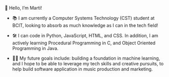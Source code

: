👋 Hello, I’m Marti!

- 📚 I am currently a Computer Systems Technology (CST) student at BCIT, looking to absorb as much knowledge as I can in the tech field!

- 🛠 I can code in Python, JavaScript, HTML, and CSS. In addition, I am actively learning Procedural Programming in C, and Object Oriented Programming in Java. 

- 🧑‍💻 My future goals include: building a foundation in machine learning, and I hope to be able to leverage my tech skills and creative pursuits, to help build software application in music production and marketing.

<!--
**martigatchev/martigatchev** is a ✨ _special_ ✨ repository because its `README.md` (this file) appears on your GitHub profile.

Here are some ideas to get you started:

- 🔭 I’m currently working on ...
- 🌱 I’m currently learning ...
- 👯 I’m looking to collaborate on ...
- 🤔 I’m looking for help with ...
- 💬 Ask me about ...
- 📫 How to reach me: ...
- 😄 Pronouns: ...
- ⚡ Fun fact: ...
-->
